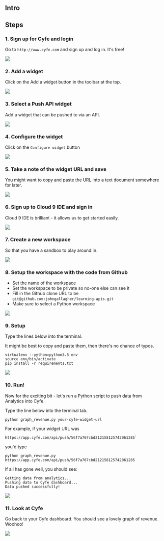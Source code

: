 ## Intro



## Steps

### 1. Sign up for Cyfe and login

Go to `http://www.cyfe.com` and sign up and log in. It's free!

![](https://dl.dropboxusercontent.com/u/136780/1_signup_for_cyfe.png)

### 2. Add a widget

Click on the Add a widget button in the toolbar at the top.

![](https://dl.dropboxusercontent.com/u/136780/2_add_a_widget.png)

### 3. Select a Push API widget

Add a widget that can be pushed to via an API.

![](https://dl.dropboxusercontent.com/u/136780/3_select_push_widget.png)

### 4. Configure the widget

Click on the `Configure widget` button

![](https://dl.dropboxusercontent.com/u/136780/4_configure_the_widget.png)

### 5. Take a note of the widget URL and save

You might want to copy and paste the URL into a text document somewhere for later.

![](https://dl.dropboxusercontent.com/u/136780/5_take_note_of_widget_url_and_save.png)

### 6. Sign up to Cloud 9 IDE and sign in

Cloud 9 IDE is brilliant - it allows us to get started easily.

![](https://dl.dropboxusercontent.com/u/136780/6_sign_up_and_sign_in.png)

### 7. Create a new workspace

So that you have a sandbox to play around in.

![](https://dl.dropboxusercontent.com/u/136780/7_create_workspace.png)


### 8. Setup the workspace with the code from Github

* Set the name of the workspace
* Set the workspace to be private so no-one else can see it
* Fill in the Github clone URL to be `git@github.com:johngallagher/learning-apis.git`
* Make sure to select a Python workspace

![](https://dl.dropboxusercontent.com/u/136780/8_clone_into_workspace.png)

### 9. Setup

Type the lines below into the terminal.

It might be best to copy and paste them, then there's no chance of typos.

```
virtualenv --python=python3.5 env
source env/bin/activate
pip install -r requirements.txt
```

![](https://dl.dropboxusercontent.com/u/136780/9_setup.png)

### 10. Run!

Now for the exciting bit - let's run a Python script to push data from Analytics into Cyfe.

Type the line below into the terminal tab.

```
python graph_revenue.py your-cyfe-widget-url
```

For example, if your widget URL was

```
https://app.cyfe.com/api/push/56f7a767cbd212158125742061285`
```

you'd type

```
python graph_revenue.py https://app.cyfe.com/api/push/56f7a767cbd212158125742061285
```
If all has gone well, you should see:

```
Getting data from analytics...
Pushing data to Cyfe dashboard...
Data pushed successfully!
```

![](https://dl.dropboxusercontent.com/u/136780/10_run.png)

### 11. Look at Cyfe

Go back to your Cyfe dashboard. You should see a lovely graph of revenue. Woohoo!


![](https://dl.dropboxusercontent.com/u/136780/11_look_at_cyfe.png)